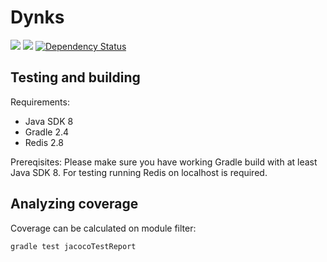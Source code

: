 # Dynks

[![][travis img]][travis]
[![][license img]][license]
[![Dependency Status](https://www.versioneye.com/user/projects/5617a5c8a193340f320001f6/badge.svg?style=flat)](https://www.versioneye.com/user/projects/5617a5c8a193340f320001f6)



Testing and building
---------------------
Requirements: 

+	Java SDK 8 
+	Gradle 2.4
+	Redis 2.8

Prereqisites:
Please make sure you have working Gradle build with at least Java SDK 8. For testing running Redis on localhost is 
required.

Analyzing coverage
---------------------
Coverage can be calculated on module filter: 

```
gradle test jacocoTestReport
```

[travis]:https://travis-ci.org/jszczepankiewicz/dynks
[travis img]:https://travis-ci.org/jszczepankiewicz/dynks.svg?branch=master
[license]:LICENSE
[license img]:https://img.shields.io/github/license/mashape/apistatus.svg
